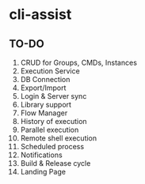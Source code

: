 # cli-assist


## TO-DO
1. CRUD for Groups, CMDs, Instances
2. Execution Service
3. DB Connection
4. Export/Import
5. Login & Server sync
6. Library support
7. Flow Manager
8. History of execution
9. Parallel execution
10. Remote shell execution
11. Scheduled process
12. Notifications
13. Build & Release cycle
14. Landing Page
